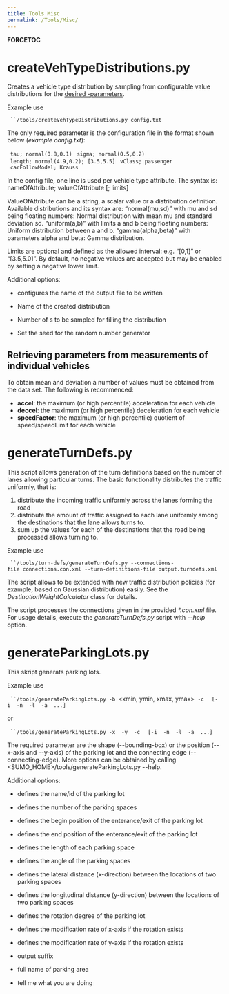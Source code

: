 ```yaml
---
title: Tools Misc
permalink: /Tools/Misc/
---
```


__FORCETOC__

createVehTypeDistributions.py
=============================

Creates a vehicle type distribution by sampling from configurable value distributions for the [desired -parameters](/Definition_of_Vehicles,_Vehicle_Types,_and_Routes#Vehicle_Types "wikilink").

Example use

` ``/tools/createVehTypeDistributions.py config.txt`

The only required parameter is the configuration file in the format shown below (*example config.txt*):

` tau; normal(0.8,0.1)`
` sigma; normal(0.5,0.2)`
` length; normal(4.9,0.2); [3.5,5.5]`
` vClass; passenger`
` carFollowModel; Krauss`

In the config file, one line is used per vehicle type attribute. The syntax is: nameOfAttribute; valueOfAttribute \[; limits\]

ValueOfAttribute can be a string, a scalar value or a distribution definition. Available distributions and its syntax are: “normal(mu,sd)” with mu and sd being floating numbers: Normal distribution with mean mu and standard deviation sd. “uniform(a,b)” with limits a and b being floating numbers: Uniform distribution between a and b. “gamma(alpha,beta)” with parameters alpha and beta: Gamma distribution.

Limits are optional and defined as the allowed interval: e.g. “\[0,1\]” or “\[3.5,5.0\]”. By default, no negative values are accepted but may be enabled by setting a negative lower limit.

Additional options:

-   configures the name of the output file to be written

-   Name of the created distribution

-   Number of s to be sampled for filling the distribution

-   Set the seed for the random number generator

Retrieving parameters from measurements of individual vehicles
--------------------------------------------------------------

To obtain mean and deviation a number of values must be obtained from the data set. The following is recommenced:

-   **accel**: the maximum (or high percentile) acceleration for each vehicle
-   **deccel**: the maximum (or high percentile) deceleration for each vehicle
-   **speedFactor**: the maximum (or high percentile) quotient of speed/speedLimit for each vehicle

generateTurnDefs.py
===================

This script allows generation of the turn definitions based on the number of lanes allowing particular turns. The basic functionality distributes the traffic uniformly, that is:

1.  distribute the incoming traffic uniformly across the lanes forming the road
2.  distribute the amount of traffic assigned to each lane uniformly among the destinations that the lane allows turns to.
3.  sum up the values for each of the destinations that the road being processed allows turning to.

Example use

` ``/tools/turn-defs/generateTurnDefs.py --connections-file connections.con.xml --turn-definitions-file output.turndefs.xml`

The script allows to be extended with new traffic distribution policies (for example, based on Gaussian distribution) easily. See the *DestinationWeightCalculator* class for details.

The script processes the connections given in the provided *\*.con.xml* file. For usage details, execute the *generateTurnDefs.py* script with *--help* option.

generateParkingLots.py
======================

This skript generats parking lots.

Example use

` ``/tools/generateParkingLots.py -b `<xmin, ymin, xmax, ymax>` -c `<connecting edge>
` [-i `<parking-id>` -n `<number of parking spaces>` -l `<space-length>` -a `<space-angle>` ...]`

or

` ``/tools/generateParkingLots.py -x `<x-pos>` -y `<y-pos>` -c `<connecting edge>
` [-i `<parking-id>` -n `<number of parking spaces>` -l `<space-length>` -a `<space-angle>` ...]`

The required parameter are the shape (--bounding-box) or the position (--x-axis and --y-axis) of the parking lot and the connecting edge (--connecting-edge). More options can be obtained by calling <SUMO_HOME>/tools/generateParkingLots.py --help.

Additional options:

-   defines the name/id of the parking lot

-   defines the number of the parking spaces

-   defines the begin position of the enterance/exit of the parking lot

-   defines the end position of the enterance/exit of the parking lot

-   defines the length of each parking space

-   defines the angle of the parking spaces

-   defines the lateral distance (x-direction) between the locations of two parking spaces

-   defines the longitudinal distance (y-direction) between the locations of two parking spaces

-   defines the rotation degree of the parking lot

-   defines the modification rate of x-axis if the rotation exists

-   defines the modification rate of y-axis if the rotation exists

-   output suffix

-   full name of parking area

-   tell me what you are doing

